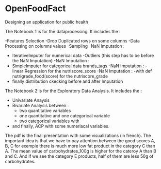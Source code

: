 # OpenFoodFact
Designing an application for public health


The Notebook 1 is for the dataprocessing. It includes the :

-Features Selection
-Drop Duplicated rows on some columns
-Data Processing on columns values
-Sampling
-NaN Imputation :
  - IterativeImputer for numerical data
-Outliers (this step has to be before the NaN Imputation)
-NaN Imputation :
  - SimpleImputer for categorical data brands_tags
-NaN Imputation :
  -linear Regression for the nutriscore_score
-NaN Imputation :
  -with def nutrigrade_food(score) for the nutriscore_grade 
- finally distribution ckecking before and after Imputation

The Notebook 2 is for the Exploratory Data Analysis. It includes the :

- Univariate Anaysis
- Bivariate Analysis    between :
  - two quantitative variables
  - one quantitative and one categorical variable
  - two categorical variables with 
 - and finally, ACP with some numeriacal variables.

The pdf is the final presentation with some visualizations (in french).
The important idea is that we have to pay attention between the good scores A, B, C for exemple there is much more low fat product in the category C than A. 
The mean value of carbohydrates_100g is higher for the cateroy A than B and C. And if we see the category E products, half of them are less 50g of carbohydrates. 
    
